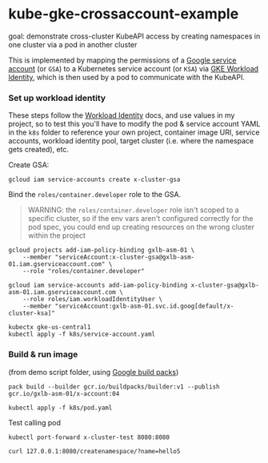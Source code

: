 # kube-gke-crossaccount-example
goal: demonstrate cross-cluster KubeAPI access by creating namespaces in one cluster via a pod in another cluster

This is implemented by mapping the permissions of a [Google service account](https://cloud.google.com/iam/docs/service-accounts) (or `GSA`) to a Kubernetes service account (or `KSA`) via [GKE Workload Identity](https://cloud.google.com/blog/products/containers-kubernetes/introducing-workload-identity-better-authentication-for-your-gke-applications), which is then used by a pod to communicate with the KubeAPI. 


### Set up workload identity

These steps follow the [Workload Identity](https://cloud.google.com/kubernetes-engine/docs/how-to/workload-identity) docs, and use values in my project, so to test this you'll have to modify the pod & service account YAML in the `k8s` folder to reference your own project, container image URI, service accounts, workload identity pool, target cluster (i.e. where the namespace gets created), etc.

Create GSA:

```
gcloud iam service-accounts create x-cluster-gsa
```

Bind the `roles/container.developer` role to the GSA. 
> WARNING: the `roles/container.developer` role isn't scoped to a specific cluster, so if the env vars aren't configured correctly for the pod spec, you could end up creating resources on the wrong cluster within the project
```
gcloud projects add-iam-policy-binding gxlb-asm-01 \
    --member "serviceAccount:x-cluster-gsa@gxlb-asm-01.iam.gserviceaccount.com" \
    --role "roles/container.developer"
```
```
gcloud iam service-accounts add-iam-policy-binding x-cluster-gsa@gxlb-asm-01.iam.gserviceaccount.com \
    --role roles/iam.workloadIdentityUser \
    --member "serviceAccount:gxlb-asm-01.svc.id.goog[default/x-cluster-ksa]"
```
```
kubectx gke-us-central1
kubectl apply -f k8s/service-account.yaml
```
### Build & run image
(from demo script folder, using [Google build packs](https://github.com/GoogleCloudPlatform/buildpacks))
```
pack build --builder gcr.io/buildpacks/builder:v1 --publish gcr.io/gxlb-asm-01/x-account:04
```
```
kubectl apply -f k8s/pod.yaml
```

Test calling pod
```
kubectl port-forward x-cluster-test 8080:8080
```
```
curl 127.0.0.1:8080/createnamespace/?name=hello5
```